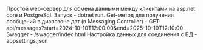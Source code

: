 Простой web-сервер для обмена данными между клиентами на asp.net core и PostgreSql.
Запуск - dotnet run.
Get-метод для получения сообщений в диапозоне дат (в Messaging Controller) - GET: api/messages?start=2024-10-10T12:00:00&end=2025-10-10T12:10:00
Swagger - /swagger/index.html
Настройка данных для соединения с БД - appsettings.json
